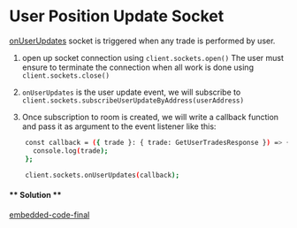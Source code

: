 
User Position Update Socket
===

[onUserUpdates](https://github.com/fireflyprotocol/FireflyClient/blob/c61a14171783125137299363dbf4223857c56e4e/src/exchange/sockets.ts#L133) socket is triggered when any trade is performed by user.


1. open up socket connection using `client.sockets.open()` The user must ensure to terminate the connection when all work is done using `client.sockets.close()`

2. `onUserUpdates` is the user update event, we will subscribe to `client.sockets.subscribeUserUpdateByAddress(userAddress)`

3. Once subscription to room is created, we will write a callback function and pass it as argument to the event listener like this:
``` bash
    const callback = ({ trade }: { trade: GetUserTradesResponse }) => {
      console.log(trade);  
    };

    client.sockets.onUserUpdates(callback);
```


<!-- tabs:start -->

#### ** Solution **

[embedded-code-final](./assets/9-sample-code.ts ':include :type=code embed-final')

<!-- tabs:end -->